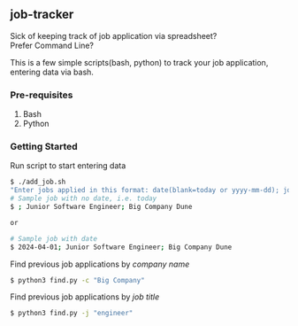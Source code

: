 ## job-tracker
Sick of keeping track of job application via spreadsheet?  
Prefer Command Line?  

This is a few simple scripts(bash, python) to track your job application, entering data via bash.  

### Pre-requisites
1. Bash
2. Python


### Getting Started
Run script to start entering data
```bash
$ ./add_job.sh
"Enter jobs applied in this format: date(blank=today or yyyy-mm-dd); job title; company name"  
# Sample job with no date, i.e. today
$ ; Junior Software Engineer; Big Company Dune

or 

# Sample job with date
$ 2024-04-01; Junior Software Engineer; Big Company Dune
```


Find previous job applications by *company name*
```bash
$ python3 find.py -c "Big Company"
```

Find previous job applications by *job title*
```bash
$ python3 find.py -j "engineer"
```